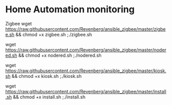 # Home Automation monitoring
Zigbee
wget https://raw.githubusercontent.com/Revenberg/ansible_zigbee/master/zigbee.sh && chmod +x zigbee.sh ;./zigbee.sh

wget https://raw.githubusercontent.com/Revenberg/ansible_zigbee/master/nodered.sh && chmod +x nodered.sh ;./nodered.sh

wget https://raw.githubusercontent.com/Revenberg/ansible_zigbee/master/kiosk.sh && chmod +x kiosk.sh ;./kiosk.sh

wget https://raw.githubusercontent.com/Revenberg/ansible_zigbee/master/install.sh && chmod +x install.sh ;./install.sh
